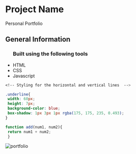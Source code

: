


<h1>Project Name</h1>
<p>Personal Portfolio</p>

<h2>General Information</h2>
<ul>
<h3>Built using the following tools</h3>
  <li>HTML</li>
  <li>CSS</li>
  <li>Javascript</li>
 </ul>
 
 ```css
<!-- Styling for the horizontal and vertical lines  -->

 .underline{
  width: 60px;
  height: 7px;
  background-color: blue;
  box-shadow: 1px 3px 1px rgba(175, 175, 235, 0.493);
}
 ```
 
 ``` javascript
function add(num1, num2){
  return num1 + num2;
  }
```
 
 ![portfolio](https://user-images.githubusercontent.com/82509653/180321156-e2ef47ed-f764-466d-96c7-9dcbe2f049db.PNG)


